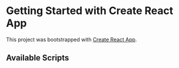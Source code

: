 # Getting Started with Create React App

This project was bootstrapped with [Create React App](https://github.com/facebook/create-react-app).

## Available Scripts




